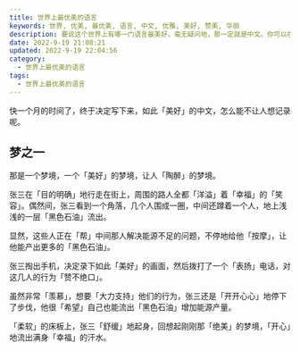```yaml
---
title: 世界上最优美的语言
keywords: 世界, 优美, 最优美, 语言, 中文, 优雅, 美好, 赞美, 华丽
description: 要说这个世界上有哪一门语言最美好，毫无疑问地，那一定就是中文。你可以在这里找到世间一切美好形容的词汇，更妙的是，你完全找不到任何 violent, erotic, all the bad 的词汇。如此，还有比中文更加美好的语言吗？
date: 2022-9-19 21:08:21
updated: 2022-9-19 22:04:56
category:
  - 世界上最优美的语言
tags:
  - 世界上最优美的语言
---
```


快一个月的时间了，终于决定写下来，如此「美好」的中文，怎么能不让人想记录呢。

## 梦之一

那是一个梦境，一个「美好」的梦境，让人「陶醉」的梦境。

张三在「目的明确」地行走在街上，周围的路人全都「洋溢」着「幸福」的「笑容」。偶然间，张三看到一个角落，几个人围成一圈，中间还蹲着一个人，地上浅浅的一层「黑色石油」流出。

显然，这些人正在「帮」中间那人解决能源不足的问题，不停地给他「按摩」，让他能产出更多的「黑色石油」。

张三掏出手机，决定录下如此「美好」的画面，然后拨打了一个「表扬」电话，对这几人的行为「赞不绝口」。

虽然非常「羡慕」，想要「大力支持」他们的行为，张三还是「开开心心」地停下了步伐，他很「希望」自己也能流出「黑色石油」增加能源产量。

「柔软」的床板上，张三「舒缓」地起身，回想起刚刚那「绝美」的梦境，「开心」地流出满身「幸福」的汗水。
